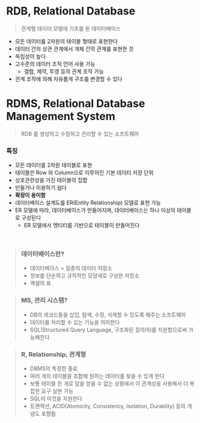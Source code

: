 # RDB, Relational Database
> 관계형 데이터 모델에 기초를 둔 데이터베이스
* 모든 데이터를 2차원의 테이블 형태로 표현한다
* 데이터 간의 상관 관계에서 개체 간의 관계를 표현한 것
* 독립성이 높다
* 고수준의 데이터 조적 언어 사용 가능
  * 결합, 제약, 투영 등의 관계 조작 가능
* 관계 조작에 의해 자유롭게 구조를 변경할 수 있다

# RDMS, Relational Database Management System
> RDB 를 생성하고 수정하고 관리할 수 있는 소프트웨어
### 특징
* 모든 데이터를 2차원 테이블로 표현
* 테이블은 Row 와 Column으로 이루어진 기본 데이터 저장 단위
* 상호관련성을 가진 테이블의 집합
* 만들거나 이용하기 쉽다
* **확장이 용이함**
* 데이터베이스 설계도를 ER(Entity Relationship) 모델로 표현 가능
* ER 모델에 따라, 데이터베이스가 만들어지며, 데이터베이스는 하나 이상의 테이블로 구성된다
  * ER 모델에서 엔티티를 기반으로 테이블이 만들어진다

<br>

> ### 데이터베이스란?
> * 데이터베이스 = 일종의 데이터 저장소
> * 정보를 단순하고 규칙적인 모양새로 구성한 저장소
> * 엑셀의 표

> ### MS, 관리 시스템?
> * DB의 레코드들을 삽입, 탐색, 수정, 삭제할 수 있도록 해주는 소프트웨어
> * 데이터를 처리할 수 있는 기능을 의미한다
> * SQL(Structured Query Language, 구조화된 질의어)를 지원함으로써 가능해진다

> ### R, Relationship, 관계형
> * DBMS의 특정한 종료
> * 여러 개의 테이블을 조합해 원하는 데이터를 찾을 수 있게 한다
> * 보통 테이블 한 개로 답을 얻을 수 없는 상황에서 이 관계성을 사용해서 더 복잡한 요구 실현 가능
> * SQL이 이것을 지원한다
> * 트랜잭션, ACID(Atomicity, Consistency, Isolation, Durablity) 등의 개념도 포함됨
